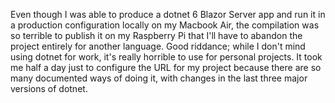 Even though I was able to produce a dotnet 6 Blazor Server app and run it in a production configuration locally on my Macbook Air, the compilation was so terrible to publish it on my Raspberry Pi that I'll have to abandon the project entirely for another language. Good riddance; while I don't mind using dotnet for work, it's really horrible to use for personal projects. It took me half a day just to configure the URL for my project because there are so many documented ways of doing it, with changes in the last three major versions of dotnet.
